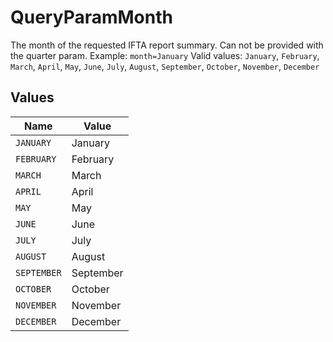 # QueryParamMonth

 The month of the requested IFTA report summary. Can not be provided with the quarter param. Example: `month=January`  Valid values: `January`, `February`, `March`, `April`, `May`, `June`, `July`, `August`, `September`, `October`, `November`, `December`


## Values

| Name        | Value       |
| ----------- | ----------- |
| `JANUARY`   | January     |
| `FEBRUARY`  | February    |
| `MARCH`     | March       |
| `APRIL`     | April       |
| `MAY`       | May         |
| `JUNE`      | June        |
| `JULY`      | July        |
| `AUGUST`    | August      |
| `SEPTEMBER` | September   |
| `OCTOBER`   | October     |
| `NOVEMBER`  | November    |
| `DECEMBER`  | December    |